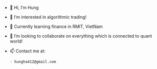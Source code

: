 - 👋 Hi, I’m Hung
- 👀 I’m interested in algorithmic trading!
- 🌱 Currently learning finance in RMIT, VietNam
- 💞 I’m looking to collaborate on everything which is connected to quant world!
- 📫 Contact me at:
 
      - hungha412@gmail.com

<!---
hungha11/hungha11 is a ✨ special ✨ repository because its `README.md` (this file) appears on your GitHub profile.
You can click the Preview link to take a look at your changes.
--->

